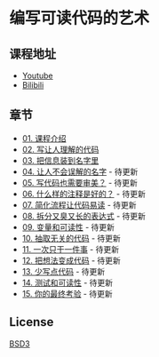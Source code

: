 # 编写可读代码的艺术


## 课程地址

- [Youtube](https://www.youtube.com/playlist?list=PLK2w-tGRdrj6908pHjT7Qs8zqzeCqdntl)
- [Bilibili](https://www.bilibili.com/video/av25532096/)

## 章节

- [01. 课程介绍](https://youtu.be/SNYwZ1l9blc)
- [02. 写让人理解的代码](https://youtu.be/GYTgrSQO8fs)
- [03. 把信息装到名字里](https://youtu.be/aRdLFdUGH4w)
- [04. 让人不会误解的名字](#) - 待更新
- [05. 写代码也需要审美？](#) - 待更新
- [06. 什么样的注释是好的？](#) - 待更新
- [07. 简化流程让代码易读](#) - 待更新
- [08. 拆分又臭又长的表达式](#) - 待更新
- [09. 变量和可读性](#) - 待更新
- [10. 抽取无关的代码](#) - 待更新
- [11. 一次只干一件事](#) - 待更新
- [12. 把想法变成代码](#) - 待更新
- [13. 少写点代码](#) - 待更新
- [14. 测试和可读性](#) - 待更新
- [15. 你的最终考验](#) - 待更新

## License

[BSD3](LICENSE)

